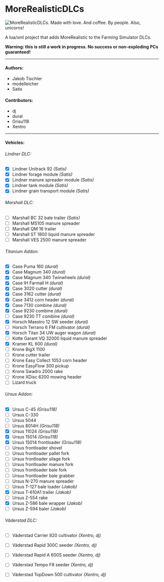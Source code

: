 ﻿MoreRealisticDLCs
=================

![MoreRealisticDLCs. Made with love. And coffee. By people. Also, unicorns!](http://i.minus.com/iBmd06prnMccy.jpg "MoreRealisticDLCs. Made with love. And coffee. By people. Also, unicorns!")


A lua/xml project that adds MoreRealistic to the Farming Simulator DLCs.

**Warning: this is still a work in progress. No success or non-exploding PCs guaranteed!**

---

#### Authors:
* Jakob Tischler
* modelleicher
* Satis

#### Contributors:
* dj
* dural
* Grisu118
* Xentro

---

#### Vehicles:
###### Lindner DLC:
- [x] Lindner Unitrack 92 *(Satis)*
- [x] Lindner forage module *(Satis)*
- [x] Lindner manure spreader module *(Satis)*
- [x] Lindner tank module *(Satis)*
- [x] Lindner grain transport module *(Satis)*

###### Marshall DLC:
- [ ] Marshall BC 32 bale trailer *(Satis)*
- [ ] Marshall MS105 manure spreader
- [ ] Marshall QM 16 trailer
- [ ] Marshall ST 1800 liquid manure spreader
- [ ] Marshall VES 2500 manure spreader

###### Titanium Addon:
- [x] Case Puma 160 *(dural)*
- [x] Case Magnum 340 *(dural)*
- [x] Case Magnum 340 Twinwheels *(dural)*
- [x] Case IH Farmall H *(dural)*
- [x] Case 3020 cutter *(dural)*
- [x] Case 3162 cutter *(dural)*
- [x] Case 3412 corn header *(dural)*
- [x] Case 7130 combine *(dural)*
- [x] Case 9230 combine *(dural)*
- [ ] Case 9230 TT combine *(dural)*
- [x] Horsch Maestro 12 SW seeder *(dural)*
- [ ] Horsch Terrano 6 FM cultivator *(dural)*
- [x] Horsch Titan 34 UW auger wagon *(dural)*
- [ ] Kotte Garant VQ 32000 liquid manure spreader
- [x] Kramer KL 600 *(dural)*
- [ ] Krone BigX 1100
- [ ] Krone cutter trailer
- [ ] Krone Easy Collect 1053 corn header
- [ ] Krone EasyFlow 300 pickup
- [ ] Krone Swadro 2000 rake
- [ ] Krone XDisc 6200 mowing header
- [ ] Lizard truck

###### Ursus Addon:
- [x] Ursus C-45 *(Grisu118)*
- [ ] Ursus C-330
- [ ] Ursus 5044
- [ ] Ursus 8014H *(Grisu118)*
- [x] Ursus 11024 *(Grisu118)*
- [x] Ursus 15014 *(Grisu118)*
- [x] Ursus 15014 frontloader *(Grisu118)*
- [ ] Ursus frontloader shovel
- [ ] Ursus frontloader pallet fork
- [ ] Ursus frontloader silage fork
- [ ] Ursus frontloader manure fork
- [ ] Ursus frontloader bale fork
- [ ] Ursus frontloader bale grabber
- [ ] Ursus N-270 manure spreader
- [ ] Ursus T-127 bale loader *(Jakob)*
- [x] Ursus T-610A1 trailer *(Jakob)*
- [ ] Ursus Z-554 rake
- [x] Ursus Z-586 bale wrapper *(Jakob)*
- [ ] Ursus Z-594 baler *(Jakob)*

###### Väderstad DLC:
- [ ] Väderstad Carrier 820 cultivator *(Xentro, dj)*
- [ ] Väderstad Rapid 300C seeder *(Xentro, dj)*
- [ ] Väderstad Rapid A 600S seeder *(Xentro, dj)*
- [ ] Väderstad Tempo F8 seeder *(Xentro, dj)*
- [ ] Väderstad TopDown 500 cultivator *(Xentro, dj)*

